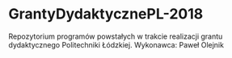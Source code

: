 # GrantyDydaktycznePL-2018
Repozytorium programów powstałych w trakcie realizacji grantu dydaktycznego Politechniki Łódzkiej.
Wykonawca: Paweł Olejnik
